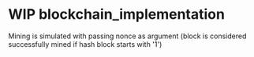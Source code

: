 #  WIP blockchain_implementation

Mining is simulated with passing nonce as argument (block is considered successfully mined if hash block starts with '1')
